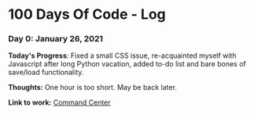 # 100 Days Of Code - Log

### Day 0: January 26, 2021

**Today's Progress**: Fixed a small CSS issue, re-acquainted myself with Javascript after long Python vacation, added to-do list and bare bones of save/load functionality.

**Thoughts:** One hour is too short.  May be back later.

**Link to work:** [Command Center](https://github.com/nvanbaak/command-center)

